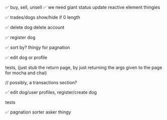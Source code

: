 

✅ buy, sell, unsell
✅    we need giant status update reactive element thingies

✅ trades/dogs show/hide if 0 length

✅ delete dog
delete account

✅ register dog

✅ sort by? thingy for pagnation

✅ edit dog or profile

tests, (just stub the return page, by just returning the args given to the page for mocha and chai)




// possibly, a transactions section?


✅ edit dog/user profiles, register/create dog

tests

✅ pagnation sorter asker thingy


